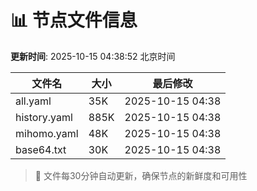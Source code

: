 # 📊 节点文件信息

**更新时间**: 2025-10-15 04:38:52 北京时间

| 文件名 | 大小 | 最后修改 |
|--------|------|----------|
| all.yaml | 35K | 2025-10-15 04:38 |
| history.yaml | 885K | 2025-10-15 04:38 |
| mihomo.yaml | 48K | 2025-10-15 04:38 |
| base64.txt | 30K | 2025-10-15 04:38 |

> 🔄 文件每30分钟自动更新，确保节点的新鲜度和可用性
